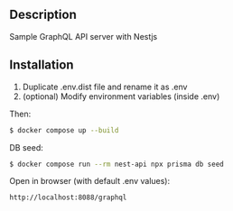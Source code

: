 ## Description

Sample GraphQL API server with Nestjs

## Installation

1. Duplicate .env.dist file and rename it as .env
2. (optional) Modify environment variables (inside .env)

Then:
```bash
$ docker compose up --build
```
DB seed:
```bash
$ docker compose run --rm nest-api npx prisma db seed
```

Open in browser (with default .env values):
```text
http://localhost:8088/graphql
```